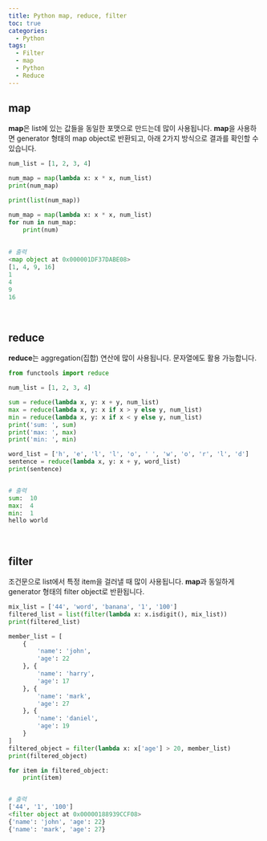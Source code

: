 ```yaml
---
title: Python map, reduce, filter
toc: true
categories:
  - Python
tags:
  - Filter
  - map
  - Python
  - Reduce
---
```


## **map**

**map**은 list에 있는 값들을 동일한 포맷으로 만드는데 많이 사용됩니다. **map**을 사용하면 generator 형태의 map object로 반환되고, 아래 2가지 방식으로 결과를 확인할 수 있습니다.

```python
num_list = [1, 2, 3, 4]

num_map = map(lambda x: x * x, num_list)
print(num_map)

print(list(num_map))

num_map = map(lambda x: x * x, num_list)
for num in num_map:
    print(num)
    
    
# 출력
<map object at 0x000001DF37DABE08>
[1, 4, 9, 16]
1
4
9
16
```
<br>

## **reduce**

**reduce**는 aggregation(집합) 연산에 많이 사용됩니다. 문자열에도 활용 가능합니다.

```python
from functools import reduce

num_list = [1, 2, 3, 4]

sum = reduce(lambda x, y: x + y, num_list)
max = reduce(lambda x, y: x if x > y else y, num_list)
min = reduce(lambda x, y: x if x < y else y, num_list)
print('sum: ', sum)
print('max: ', max)
print('min: ', min)

word_list = ['h', 'e', 'l', 'l', 'o', ' ', 'w', 'o', 'r', 'l', 'd']
sentence = reduce(lambda x, y: x + y, word_list)
print(sentence)


# 출력
sum:  10
max:  4
min:  1
hello world
```
<br>

## **filter**

조건문으로 list에서 특정 item을 걸러낼 때 많이 사용됩니다. **map**과 동일하게 generator 형태의 filter object로 반환됩니다.

```python
mix_list = ['44', 'word', 'banana', '1', '100']
filtered_list = list(filter(lambda x: x.isdigit(), mix_list))
print(filtered_list)

member_list = [
    {
        'name': 'john',
        'age': 22
    }, {
        'name': 'harry',
        'age': 17
    }, {
        'name': 'mark',
        'age': 27
    }, {
        'name': 'daniel',
        'age': 19
    }
]
filtered_object = filter(lambda x: x['age'] > 20, member_list)
print(filtered_object)

for item in filtered_object:
    print(item)


# 출력
['44', '1', '100']
<filter object at 0x00000188939CCF08>
{'name': 'john', 'age': 22}
{'name': 'mark', 'age': 27}
```
